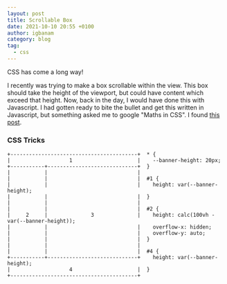```yaml
---
layout: post
title: Scrollable Box
date: 2021-10-10 20:55 +0100
author: igbanam
category: blog
tag:
  - css
---
```


CSS has come a long way!

I recently was trying to make a box scrollable within the view. This box should take the height of the viewport, but could have content which exceed that height. Now, back in the day, I would have done this with Javascript. I had gotten ready to bite the bullet and get this written in Javascript, but something asked me to google "Maths in CSS". I found [this post][1].

### CSS Tricks

```
+-----------------------------------------+  * {
|                   1                     |    --banner-height: 20px;
+-----------+-----------------------------+  }
|           |                             |
|           |                             |  #1 {
|           |                             |    height: var(--banner-height);
|           |                             |  }
|           |                             |
|           |                             |  #2 {
|     2     |              3              |    height: calc(100vh - var(--banner-height));
|           |                             |    overflow-x: hidden;
|           |                             |    overflow-y: auto;
|           |                             |  }
|           |                             |
|           |                             |  #4 {
+-----------+-----------------------------+    height: var(--banner-height);
|                   4                     |  }
+-----------------------------------------+
```

  [1]: https://css-tricks.com/keep-math-in-the-css/
